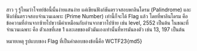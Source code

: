 สาว ๆ รู้ไหมว่าโจทย์ข้อนี้นั้นง่ายแสนง่าย แค่เขียนฟังก์ชันตรวจสอบพาลินโดรม (Palindrome) และฟังก์ชันตรวจสอบจำนวนเฉพาะ (Prime Number) เท่านี้ก็จะได้ Flag แล้ว โดยที่พาลินโดรม คือ ข้อความที่อ่านจากซ้ายไปขวามีค่าเหมือนกับอ่านจากขวาไปซ้าย เช่น level, 2552 เป็นต้น ในขณะที่จำนวนเฉพาะ คือ ตัวเลขที่เลข 1 และเลขของตัวมันเองเท่านั้นที่หารมันลงตัว เช่น 13, 197 เป็นต้น

หมายเหตุ รูปแบบของ Flag ที่เป็นคำตอบของข้อนี้คือ WCTF23{md5}
